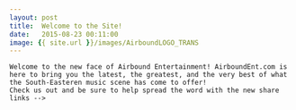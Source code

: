 ```yaml
---
layout: post
title:  Welcome to the Site!
date:   2015-08-23 00:11:00
image: {{ site.url }}/images/AirboundLOGO_TRANS
---
```


	Welcome to the new face of Airbound Entertainment! AirboundEnt.com is here to bring you the latest, the greatest, and the very best of what the South-Easteren music scene has come to offer! 
	Check us out and be sure to help spread the word with the new share links -->